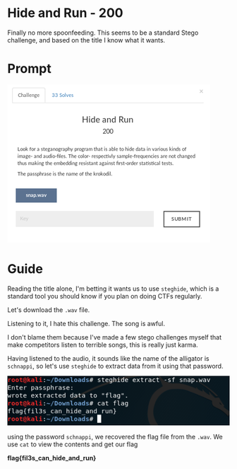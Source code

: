 # Hide and Run  - 200
Finally no more spoonfeeding. This seems to be a standard Stego challenge, and based on the title I know what it wants.

# Prompt

![alt text](https://github.com/Jhayes97/MCCC1-Walkthrough/blob/master/src/hid1.PNG "Hide")

# Guide

Reading the title alone, I'm betting it wants us to use `steghide`, which is a standard tool you should know if you plan on doing CTFs regularly.

Let's download the `.wav` file. 

Listening to it, I hate this challenge. The song is awful. 

I don't blame them because I've made a few stego challenges myself that make competitors listen to terrible songs, this is really just karma.


Having listened to the audio, it sounds like the name of the alligator is `schnappi`, so let's use `steghide` to extract data from it using that password.


![alt text](https://github.com/Jhayes97/MCCC1-Walkthrough/blob/master/src/hid2.PNG "Hide")

using the password `schnappi`, we recovered the flag file from the `.wav`. We use `cat` to view the contents and get our flag 

**flag{fil3s_can_hide_and_run}**
